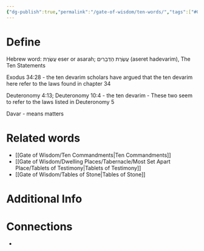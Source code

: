 ```yaml
---
{"dg-publish":true,"permalink":"/gate-of-wisdom/ten-words/","tags":["#GateWisdom","T","W"]}
---
```


# Define


Hebrew word:  עֲשֶׂרֶת  eser or asarah; עֲשֶׂרֶת הַדְּבָרִים (aseret hadevarim), The Ten Statements

Exodus 34:28  - the ten devarim scholars have argued that the ten devarim here refer to the laws found in chapter 34

Deuteronomy 4:13; Deuteronomy 10:4 - the ten devarim - These two seem to refer to the laws listed in Deuteronomy 5

Davar - means matters

# Related words
- [[Gate of Wisdom/Ten Commandments\|Ten Commandments]]
- [[Gate of Wisdom/Dwelling Places/Tabernacle/Most Set Apart Place/Tablets of Testimony\|Tablets of Testimony]]
- [[Gate of Wisdom/Tables of Stone\|Tables of Stone]]

# Additional Info


# Connections
- 







